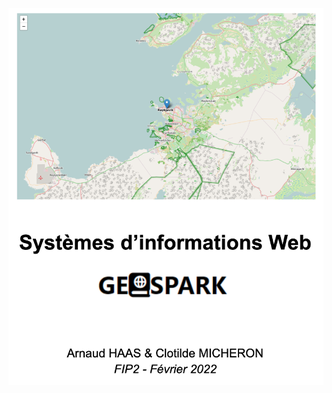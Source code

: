 <p align="center"><a href="https://laravel.com" target="_blank"><img src="https://github.com/ArnaudHa/Geospark/blob/main/cover.png?raw=true" width="600"></a></p>
